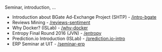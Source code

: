 Seminar, introduction, ...

* Introduction about BGate Ad-Exchange Project (SHTP) - [/intro-bgate](http://talk.duyet.net/intro-bgate)
* Reviews Mining - [/reviews-sentiment](http://talk.duyet.net/reviews-sentiment)
* Why Docker? (ISLab) - [/why-docker](http://talk.duyet.net/why-docker)
* Entropy Final Round 2016 (JVN) - [/entropy](http://talk.duyet.net/entropy)
* Prediction.io Introduction (ISLab) - [/prediction.io-intro](http://talk.duyet.net/prediction.io-intro)
* ERP Seminar at UIT - [/seminar-erp](http://talk.duyet.net/seminar-erp)
